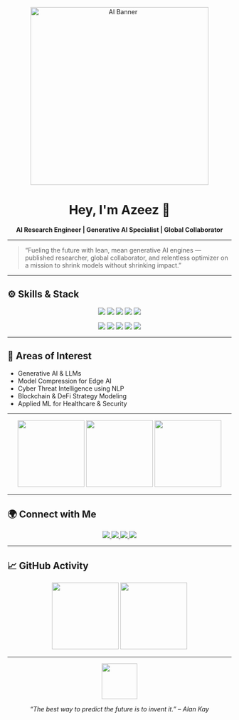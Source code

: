 <p align="center">
    <img src="https://media.giphy.com/media/26xBwdIuRJiAIqHwA/giphy.gif" width="400" alt="AI Banner" />
</p>

<h1 align="center">Hey, I'm Azeez 👋</h1>
<p align="center"><strong>AI Research Engineer | Generative AI Specialist | Global Collaborator</strong></p>

---

> “Fueling the future with lean, mean generative AI engines — published researcher, global collaborator, and relentless optimizer on a mission to shrink models without shrinking impact.”

---

## ⚙️ Skills & Stack

<p align="center">
  <img src="https://img.shields.io/badge/Python-3670A0?style=for-the-badge&logo=python&logoColor=ffdd54" />
  <img src="https://img.shields.io/badge/PyTorch-EE4C2C?style=for-the-badge&logo=pytorch&logoColor=white" />
  <img src="https://img.shields.io/badge/TensorFlow-FF6F00?style=for-the-badge&logo=tensorflow&logoColor=white" />
  <img src="https://img.shields.io/badge/HuggingFace-FBBF24?style=for-the-badge&logo=huggingface&logoColor=white" />
  <img src="https://img.shields.io/badge/Transformers-000000?style=for-the-badge&logo=openai&logoColor=white" />
</p>
<p align="center">
  <img src="https://img.shields.io/badge/Docker-2496ED?style=for-the-badge&logo=docker&logoColor=white" />
  <img src="https://img.shields.io/badge/Kubernetes-326CE5?style=for-the-badge&logo=kubernetes&logoColor=white" />
  <img src="https://img.shields.io/badge/GCP-4285F4?style=for-the-badge&logo=googlecloud&logoColor=white" />
  <img src="https://img.shields.io/badge/AWS-232F3E?style=for-the-badge&logo=amazonaws&logoColor=white" />
  <img src="https://img.shields.io/badge/GitHub_Actions-2088FF?style=for-the-badge&logo=githubactions&logoColor=white" />
</p>

---

## 🧠 Areas of Interest

- Generative AI & LLMs  
- Model Compression for Edge AI  
- Cyber Threat Intelligence using NLP  
- Blockchain & DeFi Strategy Modeling  
- Applied ML for Healthcare & Security  

---

<p align="center">
  <img src="https://media.giphy.com/media/v1.Y2lkPTc5MGI3NjExYjljNmUzM2MwODk4NjY1NzA2MmY3YmU5MTk4NjRkMDZlOGM5ZTJmOSZlcD12MV9naWZzX3NlYXJjaCZjdD1n/3ohs4BSacFKI7A717q/giphy.gif" height="150" />
  <img src="https://media.giphy.com/media/lP8xu5t2DLGG045H8F/giphy.gif" height="150" />
  <img src="https://media.giphy.com/media/f3iwJFOVOwuy7K6FFw/giphy.gif" height="150" />
</p>

---

## 🌍 Connect with Me

<p align="center">
  <a href="https://github.com/mohammmed-azeez">
    <img src="https://img.shields.io/badge/GitHub-100000?style=for-the-badge&logo=github&logoColor=white" />
  </a>
  <a href="https://linkedin.com/in/mohammed-azeez">
    <img src="https://img.shields.io/badge/LinkedIn-0077B5?style=for-the-badge&logo=linkedin&logoColor=white" />
  </a>
  <a href="mailto:zaidhusssain@gmail.com">
    <img src="https://img.shields.io/badge/Email-D14836?style=for-the-badge&logo=gmail&logoColor=white" />
  </a>
  <a href="https://twitter.com/mohammmed_azeez">
    <img src="https://img.shields.io/badge/Twitter-1DA1F2?style=for-the-badge&logo=twitter&logoColor=white" />
  </a>
</p>

---

## 📈 GitHub Activity

<p align="center">
  <img src="https://github-readme-stats.vercel.app/api?username=mohammmed-azeez&show_icons=true&theme=dark&hide_border=true" height="150" />
  <img src="https://github-readme-stats.vercel.app/api/top-langs/?username=mohammmed-azeez&layout=compact&theme=dark&hide_border=true" height="150" />
</p>

---

<p align="center">
  <img src="https://media.giphy.com/media/3o7qE1YN7aBOFPRw8E/giphy.gif" height="80" />
</p>

<p align="center">
  <em>“The best way to predict the future is to invent it.” – Alan Kay</em>
</p>
